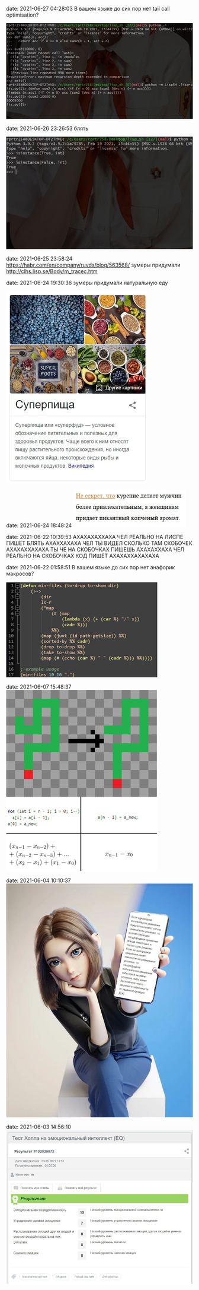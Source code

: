 date: 2021-06-27 04:28:03
В вашем языке до сих пор нет tail call optimisation?

![](/blog/static/img/L_ACA4lr4Xo.jpg)

date: 2021-06-26 23:26:53
блять

![](/blog/static/img/NDcUt8OaJIo.jpg)

date: 2021-06-25 23:58:24
https://habr.com/en/company/ruvds/blog/563568/
зумеры придумали
http://clhs.lisp.se/Body/m_tracec.htm

date: 2021-06-24 19:30:36
зумеры придумали натуральную еду

![](/blog/static/img/WYfAiJrkVOE.jpg)

date: 2021-06-24 18:48:24
![](/blog/static/img/rdcMSK-sypw.jpg)

date: 2021-06-22 10:39:53
АХАХАХАХХАХА ЧЕЛ РЕАЛЬНО НА ЛИСПЕ ПИШЕТ БЛЯТЬ АХАХХАХАХА ЧЕЛ ТЫ ВИДЕЛ СКОЛЬКО ТАМ СКОБОЧЕК АХАХАХХАХАХА ТЫ ЧЕ НА СКОБОЧКАХ ПИШЕШЬ АХАХАХХАХА ЧЕЛ РЕАЛЬНО НА СКОБОЧКАХ КОД ПИШЕТ АХАХАХХАХАХАХА

date: 2021-06-22 01:58:51
В вашем языке до сих пор нет анафорик макросов?

![](/blog/static/img/TeyqbyiCQ2w.jpg)

date: 2021-06-07 15:48:37
![](/blog/static/img/kkocO6gVrGw.jpg)

date: 2021-06-04 10:10:37
![](/blog/static/img/aVe68r__ptA.jpg)

date: 2021-06-03 14:56:10
![](/blog/static/img/9_ekSmmqGXE.jpg)
